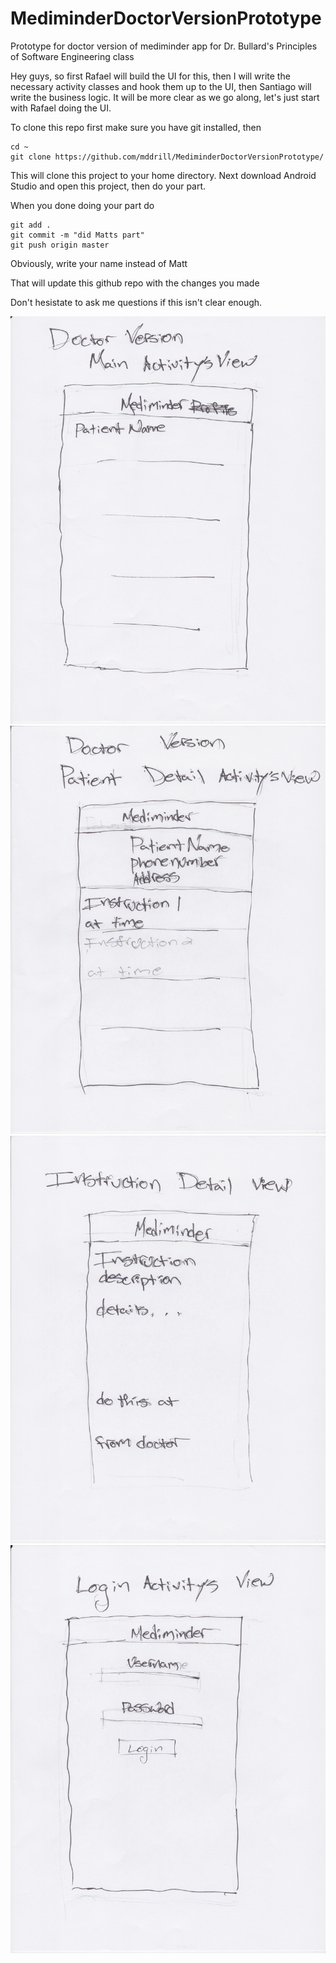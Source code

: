 # MediminderDoctorVersionPrototype
Prototype for doctor version of mediminder app for Dr. Bullard's Principles of Software Engineering class

Hey guys, so first Rafael will build the UI for this, then I will write the necessary activity classes 
and hook them up to the UI, then Santiago will write the business logic. It will be more clear as we go along,
let's just start with Rafael doing the UI.

To clone this repo first make sure you have git installed, then
```
cd ~
git clone https://github.com/mddrill/MediminderDoctorVersionPrototype/
```

This will clone this project to your home directory.
Next download Android Studio and open this project, then do your part.

When you done doing your part do
```
git add .
git commit -m "did Matts part"
git push origin master
```
Obviously, write your name instead of Matt

That will update this github repo with the changes you made

Don't hesistate to ask me questions if this isn't clear enough.

![Alt text](/DoctorVersionMainActivityView.jpeg?raw=true "Main Activity View")
![Alt text](/PatientDetailView.jpeg?raw=true "Patient Detail Activity View")
![Alt text](/InstructionDetailView.jpeg?raw=true "Instruction Detail Activity View")
![Alt text](/LoginActivityView.jpeg?raw=true "Login Activity View")
